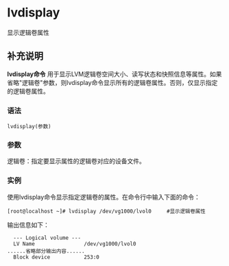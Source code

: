 lvdisplay
===

显示逻辑卷属性

## 补充说明

**lvdisplay命令** 用于显示LVM逻辑卷空间大小、读写状态和快照信息等属性。如果省略"逻辑卷"参数，则lvdisplay命令显示所有的逻辑卷属性。否则，仅显示指定的逻辑卷属性。

###  语法

```shell
lvdisplay(参数)
```

###  参数

逻辑卷：指定要显示属性的逻辑卷对应的设备文件。

###  实例

使用lvdisplay命令显示指定逻辑卷的属性。在命令行中输入下面的命令：

```shell
[root@localhost ~]# lvdisplay /dev/vg1000/lvol0     #显示逻辑卷属性
```

输出信息如下：

```shell
  --- Logical volume ---  
  LV Name                /dev/vg1000/lvol0  
......省略部分输出内容......  
  Block device           253:0
```


